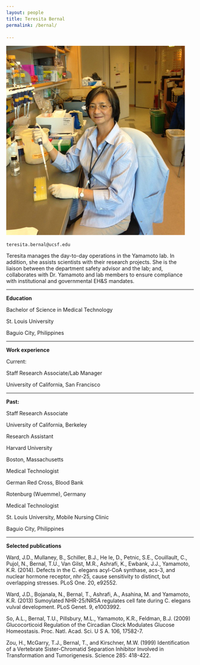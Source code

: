```yaml
---
layout: people
title: Teresita Bernal
permalink: /bernal/

---
```

![bernal image](../img/bernal.jpg)

	teresita.bernal@ucsf.edu

 
Teresita manages the day-to-day operations in the Yamamoto lab. In addition, she assists scientists with their research projects.  She is the liaison between the department safety advisor and the lab; and, collaborates with Dr. Yamamoto and lab members to ensure compliance with institutional and governmental  EH&S mandates.

***

**Education**

Bachelor of Science in Medical Technology

St. Louis University

Baguio City, Philippines

***

**Work experience**

Current:

Staff Research Associate/Lab Manager

University of California, San Francisco

*** 

**Past:**

Staff Research Associate

University of California, Berkeley

 

Research Assistant

Harvard University

Boston, Massachusetts

 

Medical Technologist

German Red Cross, Blood Bank

Rotenburg  (Wuemme), Germany

 

Medical Technologist

St. Louis University, Mobile Nursing Clinic

Baguio City, Philippines

***

**Selected publications**

Ward, J.D., Mullaney, B., Schiller, B.J., He le, D., Petnic, S.E., Couillault, C., Pujol, N., Bernal, T.U., Van Gilst, M.R., Ashrafi, K., Ewbank, J.J., Yamamoto, K.R. (2014). Defects in the C. elegans acyl-CoA synthase, acs-3, and nuclear hormone receptor, nhr-25, cause sensitivity to distinct, but overlapping stresses. PLoS One. 20, e92552. 

 

Ward, J.D., Bojanala, N., Bernal, T., Ashrafi, A., Asahina, M. and Yamamoto, K.R. (2013) Sumoylated NHR-25/NR5A regulates cell fate during C. elegans vulval development. PLoS Genet. 9, e1003992.

 

So, A.L., Bernal, T.U., Pillsbury, M.L., Yamamoto, K.R., Feldman, B.J. (2009) Glucocorticoid Regulation of the Circadian Clock Modulates Glucose Homeostasis. Proc. Natl. Acad. Sci. U S A. 106, 17582-7.

 

Zou, H., McGarry, T.J., Bernal, T., and Kirschner, M.W.  (1999)  Identification of a Vertebrate Sister-Chromatid Separation Inhibitor Involved in Transformation and Tumorigenesis.  Science 285: 418-422.